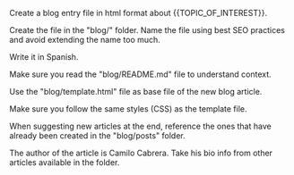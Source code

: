 Create a blog entry file in html format about {{TOPIC_OF_INTEREST}}. 

Create the file in the "blog/" folder. Name the file using best SEO practices and avoid extending the name too much.

Write it in Spanish. 

Make sure you read the "blog/README.md" file to understand context. 

Use the "blog/template.html" file as base file of the new blog article. 

Make sure you follow the same styles (CSS) as the template file. 

When suggesting new articles at the end, reference the ones that have already been created in the "blog/posts" folder. 

The author of the article is Camilo Cabrera. Take his bio info from other articles available in the folder.
